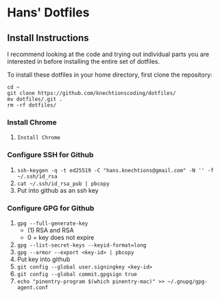 # Hans' Dotfiles

## Install Instructions

I recommend looking at the code and trying out individual parts you are
interested in before installing the entire set of dotfiles.

To install these dotfiles in your home directory, first clone the repository:

```shell
cd ~
git clone https://github.com/knechtionscoding/dotfiles/
mv dotfiles/.git .
rm -rf dotfiles/
```

### Install Chrome

1. `Install Chrome`

### Configure SSH for Github

1. `ssh-keygen -q -t ed25519 -C "hans.knechtions@gmail.com" -N '' -f ~/.ssh/id_rsa`
1. `cat ~/.ssh/id_rsa_pub | pbcopy`
1. Put into github as an ssh key

### Configure GPG for Github

1. `gpg --full-generate-key`
    - (1) RSA and RSA
    - 0 = key does not expire
1. `gpg --list-secret-keys --keyid-format=long`
1. `gpg --armor --export <key-id> | pbcopy`
1. Put key into github
1. `git config --global user.signingkey <key-id>`
1. `git config --global commit.gpgsign true`
1. `echo "pinentry-program $(which pinentry-mac)" >> ~/.gnupg/gpg-agent.conf`
